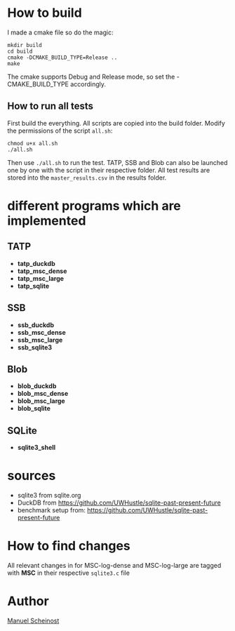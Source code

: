 # How to build
I made a cmake file so do the magic:
```
mkdir build
cd build
cmake -DCMAKE_BUILD_TYPE=Release ..
make
```
The cmake supports Debug and Release mode, so set the -CMAKE_BUILD_TYPE accordingly.

## How to run all tests
First build the everything.
All scripts are copied into the build folder.
Modify the permissions of the script `all.sh`:
```
chmod u+x all.sh
./all.sh
```
Then use `./all.sh` to run the test.
TATP, SSB and Blob can also be launched one by one
with the script in their respective folder.
All test results are stored into the `master_results.csv`
in the results folder.

# different programs which are implemented
## TATP
-   __tatp_duckdb__
-   __tatp_msc_dense__
-   __tatp_msc_large__
-   __tatp_sqlite__
## SSB
-   __ssb_duckdb__
-   __ssb_msc_dense__
-   __ssb_msc_large__
-   __ssb_sqlite3__
## Blob
-   __blob_duckdb__
-   __blob_msc_dense__
-   __blob_msc_large__
-   __blob_sqlite__
## SQLite
-   __sqlite3_shell__

# sources
- sqlite3 from sqlite.org
- DuckDB from https://github.com/UWHustle/sqlite-past-present-future
- benchmark setup from: https://github.com/UWHustle/sqlite-past-present-future

# How to find changes
All relevant changes in for MSC-log-dense and MSC-log-large
are tagged with __MSC__ in their respective `sqlite3.c` file

Author
=============
[Manuel Scheinost](mailto:manuel.scheinost@tum.de)